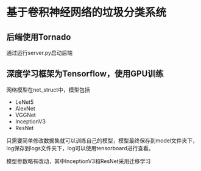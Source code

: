 # 基于卷积神经网络的垃圾分类系统

## 后端使用Tornado

通过运行server.py启动后端

## 深度学习框架为Tensorflow，使用GPU训练

网络模型在net_struct中，模型包括

+ LeNet5
+ AlexNet
+ VGGNet
+ InceptionV3
+ ResNet

只需要简单修改数据集就可以训练自己的模型，模型最终保存到model文件夹下，log保存到logs文件夹下，log可以使用tensorboard进行查看。

模型参数略有改动，其中InceptionV3和ResNet采用迁移学习


